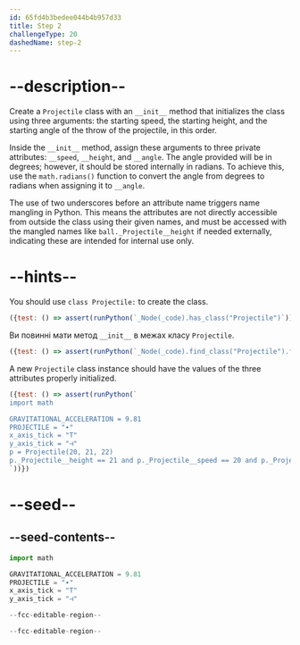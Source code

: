 ```yaml
---
id: 65fd4b3bedee044b4b957d33
title: Step 2
challengeType: 20
dashedName: step-2
---
```


# --description--

Create a `Projectile` class with an `__init__` method that initializes the class using three arguments: the starting speed, the starting height, and the starting angle of the throw of the projectile, in this order.

Inside the `__init__` method, assign these arguments to three private attributes: `__speed`, `__height`, and `__angle`. The angle provided will be in degrees; however, it should be stored internally in radians. To achieve this, use the `math.radians()` function to convert the angle from degrees to radians when assigning it to `__angle`.

The use of two underscores before an attribute name triggers name mangling in Python. This means the attributes are not directly accessible from outside the class using their given names, and must be accessed with the mangled names like `ball._Projectile__height` if needed externally, indicating these are intended for internal use only.

# --hints--

You should use `class Projectile:` to create the class.

```js
({test: () => assert(runPython(`_Node(_code).has_class("Projectile")`))})

```

Ви повинні мати метод `__init__` в межах класу `Projectile`.

```js
({test: () => assert(runPython(`_Node(_code).find_class("Projectile").find_body().has_function("__init__")`))})
```

A new `Projectile` class instance should have the values of the three attributes properly initialized.

```js
({test: () => assert(runPython(`
import math

GRAVITATIONAL_ACCELERATION = 9.81
PROJECTILE = "∙"
x_axis_tick = "T"
y_axis_tick = "⊣"
p = Projectile(20, 21, 22)
p._Projectile__height == 21 and p._Projectile__speed == 20 and p._Projectile__angle == math.radians(22)
`))})
```

# --seed--

## --seed-contents--

```py
import math

GRAVITATIONAL_ACCELERATION = 9.81
PROJECTILE = "∙"
x_axis_tick = "T"
y_axis_tick = "⊣"

--fcc-editable-region--

--fcc-editable-region--
```
